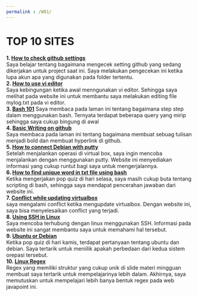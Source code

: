 ```yaml
---
permalink : /W01/
---
```




# TOP 10 SITES

**1. [How to check github settings](https://stackoverflow.com/questions/37398524/how-do-i-check-my-github-settings-or-who-im-signed-in-as-on-my-current-project)**<br />
Saya belajar tentang bagaimana mengecek setting github yang sedang dikerjakan untuk project saat ini. Saya melakukan pengecekan ini ketika lupa akun apa yang digunakan pada folder tertentu.<br />
**2. [How to use vi editor](https://www.howtogeek.com/102468/a-beginners-guide-to-editing-text-files-with-vi/)**<br />
Saya kebingungan ketika awal menngunakan vi editor. Sehingga saya melihat pada website ini untuk membantu saya melakukan editing file mylog.txt pada vi editor.<br />
**3. [Bash 101](https://linux.die.net/Bash-Beginners-Guide/)**
Saya membaca pada laman ini tentang bagaimana step step dalam menggunakan bash. Ternyata terdapat beberapa query yang mirip sehingga saya cukup bingung di awal<br />
**4. [Basic Writing on github](https://docs.github.com/en/github/writing-on-github/basic-writing-and-formatting-syntax)**<br />
Saya membaca pada laman ini tentang bagaimana membuat sebuag tulisan menjadi bold dan membuat hyperlink di github.<br />
**5. [How to connect Debian with putty](https://www.linuxquestions.org/questions/linux-server-73/connecting-to-debian-server-with-putty-821430/)**<br />
Setelah menjalankan operasi di virtual box, saya ingin mencoba menjalankan dengan menggunakan putty. Website ini menyediakan informasi yang cukup runtut bagi saya untuk mengerjalannya.<br />
**6. [How to find unique word in txt file using bash](https://unix.stackexchange.com/questions/249029/how-to-find-unique-word-in-a-single-line)**<br />
Ketika mengerjakan pop quiz di hari selasa, saya masih cukup buta tentang scripting di bash, sehingga saya mendapat pencerahan jawaban dari website ini.<br />
**7. [Conflict while updating virtualbox](https://askubuntu.com/questions/911350/conflict-while-updating-virtualbox)**<br />
saya mengalami conflict ketika mengupdate virtualbox. Dengan website ini, saya bisa menyelesaikan conflict yang terjadi.<br />
**8. [Using SSH in Linux](https://phoenixnap.com/kb/ssh-to-connect-to-remote-server-linux-or-windows)**<br />
Saya mencoba terhubung dengan linux menggunakan SSH. Informasi pada website ini sangat membantu saya untuk memahami hal tersebut.<br />
**9. [Ubuntu or Debian](https://www.fosslinux.com/40109/debian-vs-ubuntu-everything-you-need-to-know-to-choose.htm)**<br />
Ketika pop quiz di hari kamis, terdapat pertanyaan tentang ubuntu dan debian. Saya tertarik untuk meniilik apakah perbedaan dari kedua sistem orepasi tersebut.<br />
**10. [Linux Regex](https://www.javatpoint.com/linux-regular-expression)**<br />
Regex yang memiliki struktur yang cukup unik di slide materi mingguan membuat saya tertarik untuk mempelajarinya lebih dalam. Akhirnya, saya memutuskan untuk mempelajari lebih banya bentuk regex pada web javapoint ini.<br />
